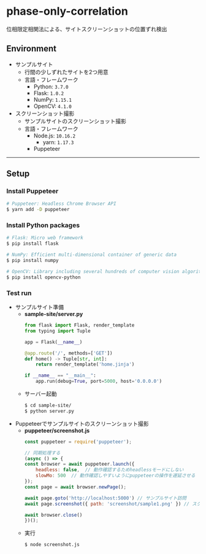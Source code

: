 # phase-only-correlation

位相限定相関法による、サイトスクリーンショットの位置ずれ検出

## Environment

- サンプルサイト
    - 行間の少しずれたサイトを2つ用意
    - 言語・フレームワーク
        - Python: `3.7.0`
        - Flask: `1.0.2`
        - NumPy: `1.15.1`
        - OpenCV: `4.1.0`
- スクリーンショット撮影
    - サンプルサイトのスクリーンショット撮影
    - 言語・フレームワーク
        - Node.js: `10.16.2`
            - yarn: `1.17.3`
        - Puppeteer

***

## Setup

### Install Puppeteer
```bash
# Puppeteer: Headless Chrome Browser API
$ yarn add -D puppeteer
```


### Install Python packages
```bash
# Flask: Micro web framework
$ pip install flask

# NumPy: Efficient multi-dimensional container of generic data
$ pip install numpy

# OpenCV: Library including several hundreds of computer vision algorithms
$ pip install opencv-python
```


### Test run
- サンプルサイト準備
    - **sample-site/server.py**
        ```python
        from flask import Flask, render_template
        from typing import Tuple

        app = Flask(__name__)

        @app.route('/', methods=['GET'])
        def home() -> Tuple[str, int]:
            return render_template('home.jinja')

        if __name__ == "__main__":
            app.run(debug=True, port=5000, host='0.0.0.0')
        ```
    - サーバー起動
        ```bash
        $ cd sample-site/
        $ python server.py
        ```
- Puppeteerでサンプルサイトのスクリーンショット撮影
    - **puppeteer/screenshot.js**
        ```javascript
        const puppeteer = require('puppeteer');
        
        // 同期処理する
        (async () => {
        const browser = await puppeteer.launch({
            headless: false,  // 動作確認するためheadlessモードにしない
            slowMo: 500  // 動作確認しやすいようにpuppeteerの操作を遅延させる
        });
        const page = await browser.newPage();
        
        await page.goto('http://localhost:5000') // サンプルサイト訪問
        await page.screenshot({ path: 'screenshot/sample1.png' }) // スクリーンショット撮影
        
        await browser.close()
        })();
        ```
    - 実行
        ```bash
        $ node screenshot.js
        ```
